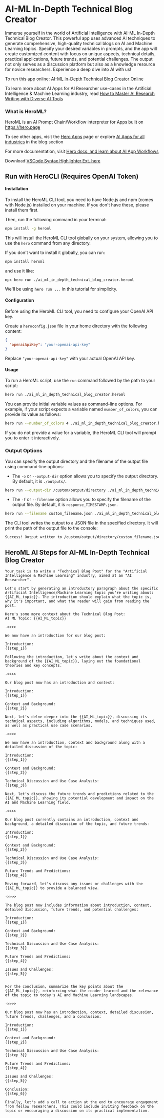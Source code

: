 # AI-ML In-Depth Technical Blog Creator

Immerse yourself in the world of Artificial Intelligence with AI-ML In-Depth Technical Blog Creator. This powerful app uses advanced AI techniques to generate comprehensive, high-quality technical blogs on AI and Machine Learning topics. Specify your desired variables in prompts, and the app will create customized content with focus on unique aspects, technical details, practical applications, future trends, and potential challenges. The output not only serves as a discussion platform but also as a knowledge resource for novice researchers. Experience a deep dive into AI with us!

To run this app online: [AI-ML In-Depth Technical Blog Creator Online](https://hero.page/app/ai-ml-in-depth-technical-blog-creator-ai-research-deep-dive-generator/ltQ8Ucld1yLeub4hBbKK)

To learn more about AI Apps for AI Researcher use-cases in the Artificial Intelligence & Machine Learning industry, read [How to Master AI Research Writing with Diverse AI Tools](https://hero.page/blog/ai/artificial-intelligence-and-machine-learning/how-to-master-ai-research-writing-with-diverse-ai-tools/170731)

### What is HeroML?
HeroML is an AI Prompt Chain/Workflow interpreter for Apps built on https://hero.page 

To see other apps, visit the [Hero Apps](https://hero.page/apps) page or explore [AI Apps for all industries](https://hero.page/blog) in the blog section

For more documentation, visit [Hero docs, and learn about AI App Workflows](https://hero.page/tutorials/introduction-to-heroml)

Download [VSCode Syntax Highlighter Ext. here](https://marketplace.visualstudio.com/items?itemName=hero-page.heroml)

## Run with HeroCLI (Requires OpenAI Token)

#### Installation

To install the HeroML CLI tool, you need to have Node.js and npm (comes with Node.js) installed on your machine. If you don't have these, please install them first. 

Then, run the following command in your terminal:

```bash
npm install -g heroml
```

This will install the HeroML CLI tool globally on your system, allowing you to use the `hero` command from any directory.

If you don't want to install it globally, you can run:

```bash
npm install heroml
```

and use it like:

```bash
npx hero run ./ai_ml_in_depth_technical_blog_creator.heroml
```

We'll be using `hero run ...` in this tutorial for simplicity.

#### Configuration

Before using the HeroML CLI tool, you need to configure your OpenAI API key. 

Create a `heroconfig.json` file in your home directory with the following content:

```json
{
  "openaiApiKey": "your-openai-api-key"
}
```

Replace `"your-openai-api-key"` with your actual OpenAI API key.

#### Usage

To run a HeroML script, use the `run` command followed by the path to your script:

```bash
hero run ./ai_ml_in_depth_technical_blog_creator.heroml
```

You can provide initial variable values as command-line options. For example, if your script expects a variable named `number_of_colors`, you can provide its value as follows:

```bash
hero run --number_of_colors 4 ./ai_ml_in_depth_technical_blog_creator.heroml
```

If you do not provide a value for a variable, the HeroML CLI tool will prompt you to enter it interactively.

### Output Options

You can specify the output directory and the filename of the output file using command-line options:

- The `-o` or `--output-dir` option allows you to specify the output directory. By default, it is `./outputs/`.

```bash
hero run --output-dir /custom/output/directory ./ai_ml_in_depth_technical_blog_creator.heroml
```

- The `-f` or `--filename` option allows you to specify the filename of the output file. By default, it is `response_TIMESTAMP.json`.

```bash
hero run --filename custom_filename.json ./ai_ml_in_depth_technical_blog_creator.heroml
```

The CLI tool writes the output to a JSON file in the specified directory. It will print the path of the output file to the console:

```bash
Success! Output written to /custom/output/directory/custom_filename.json
```


## HeroML AI Steps for AI-ML In-Depth Technical Blog Creator
```
Your task is to write a "Technical Blog Post" for the "Artificial Intelligence & Machine Learning" industry, aimed at an "AI Researcher".  

Let's start by generating an introductory paragraph about the specific Artificial Intelligence/Machine Learning topic you're writing about: {{AI_ML_topic}}. The introduction should explain what the topic is, why it's important, and what the reader will gain from reading the post.

Here's some more context about the Technical Blog Post:
AI ML Topic: {{AI_ML_topic}}

->>>>

We now have an introduction for our blog post:

Introduction:
{{step_1}}

Following the introduction, let's write about the context and background of the {{AI_ML_topic}}, laying out the foundational theories and key concepts.

->>>>

Our blog post now has an introduction and context:

Introduction:
{{step_1}}

Context and Background:
{{step_2}}

Next, let's delve deeper into the {{AI_ML_topic}}, discussing its technical aspects, including algorithms, models, and techniques used, as well as practical use case scenarios.

->>>>

We now have an introduction, context and background along with a detailed discussion of the topic:

Introduction:
{{step_1}}

Context and Background:
{{step_2}}

Technical Discussion and Use Case Analysis:
{{step_3}}

Next, let's discuss the future trends and predictions related to the {{AI_ML_topic}}, showing its potential development and impact on the AI and Machine Learning field.

->>>>

Our blog post currently contains an introduction, context and background, a detailed discussion of the topic, and future trends:

Introduction:
{{step_1}}

Context and Background:
{{step_2}}

Technical Discussion and Use Case Analysis:
{{step_3}}

Future Trends and Predictions:
{{step_4}}

Moving forward, let's discuss any issues or challenges with the {{AI_ML_topic}} to provide a balanced view.

->>>>

The blog post now includes information about introduction, context, detailed discussion, future trends, and potential challenges:

Introduction:
{{step_1}}

Context and Background:
{{step_2}}

Technical Discussion and Use Case Analysis:
{{step_3}}

Future Trends and Predictions:
{{step_4}}

Issues and Challenges:
{{step_5}}


For the conclusion, summarize the key points about the {{AI_ML_topic}}, reinforcing what the reader learned and the relevance of the topic to today's AI and Machine Learning landscapes.

->>>>

Our blog post now has an introduction, context, detailed discussion, future trends, challenges, and a conclusion:

Introduction:
{{step_1}}

Context and Background:
{{step_2}}

Technical Discussion and Use Case Analysis:
{{step_3}}

Future Trends and Predictions:
{{step_4}}

Issues and Challenges:
{{step_5}}

Conclusion:
{{step_6}}

Finally, let's add a call to action at the end to encourage engagement from fellow researchers. This could include inviting feedback on the topic or encouraging a discussion on its practical implementation.


```

